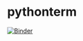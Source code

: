 # pythonterm

[![Binder](https://mybinder.org/badge_logo.svg)](https://mybinder.org/v2/gh/jcamponovo/pythonterm/master?filepath=pythonterm.ipynb)
